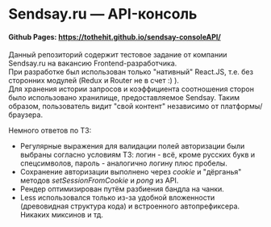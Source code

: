 # Sendsay.ru — API-консоль
#### Github Pages: https://tothehit.github.io/sendsay-consoleAPI/
Данный репозиторий содержит тестовое задание от компании Sendsay.ru на вакансию Frontend-разработчика.  
При разработке был использован только "нативный" React.JS, т.е. без сторонних модулей (Redux и Router не в счет :) ).  
Для хранения истории запросов и коэффициента соотношения сторон было использовано хранилище, предоставляемое Sendsay. Таким образом, пользователь видит "свой контент" независимо от платформы/браузера.  
  
Немного ответов по ТЗ:
* Регулярные выражения для валидации полей авторизации были выбраны согласно условиям ТЗ: логин - всё, кроме русских букв и спецсимволов, пароль - аналогично логину плюс пробелы.
* Сохранение авторизации выполнено через _cookie_ и "дёрганья" методов _setSessionFromCookie_ и _pong_ из API.
* Рендер оптимизирован путём разбиения бандла на чанки.
* Less использовался только из-за удобной вложенности (древовидная структура кода) и встроенного автопрефиксера. Никаких миксинов и тд.
